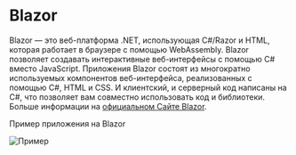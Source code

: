# Blazor

Blazor — это веб-платформа .NET, использующая C#/Razor и HTML, которая работает в браузере с помощью WebAssembly.
Blazor позволяет создавать интерактивные веб-интерфейсы с помощью C# вместо JavaScript. Приложения Blazor состоят из многократно используемых компонентов веб-интерфейса, реализованных с помощью C#, HTML и CSS. И клиентский, и серверный код написаны на C#, что позволяет вам совместно использовать код и библиотеки. Больше информации на [официальном Сайте Blazor](https://dotnet.microsoft.com/en-us/apps/aspnet/web-apps/blazor).

Пример приложения на Blazor

![Пример](https://www.codeproject.com/KB/Articles/1262541/blazordocker36.png)

